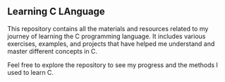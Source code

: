 ## Learning C LAnguage

This repository contains all the materials and resources related to my journey of learning the C programming language. It includes various exercises, examples, and projects that have helped me understand and master different concepts in C.

Feel free to explore the repository to see my progress and the methods I used to learn C.

